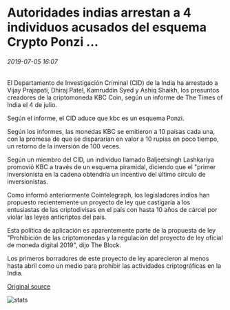 # Autoridades indias arrestan a 4 individuos acusados del esquema Crypto Ponzi ...

###### 2019-07-05 16:07

El Departamento de Investigación Criminal (CID) de la India ha arrestado a Vijay Prajapati, Dhiraj Patel, Kamruddin Syed y Ashiq Shaikh, los presuntos creadores de la criptomoneda KBC Coin, según un informe de The Times of India el 4 de julio.

Según el informe, el CID aduce que kbc es un esquema Ponzi.

Según los informes, las monedas KBC se emitieron a 10 paisas cada una, con la promesa de que se dispararían en valor a 10 rupias en poco tiempo, un retorno de la inversión de 100 veces.

Según un miembro del CID, un individuo llamado Baljeetsingh Lashkariya promovió KBC a través de un esquema piramidal, diciendo que el "primer inversionista en la cadena obtendría un incentivo del último círculo de inversionistas.

Como informó anteriormente Cointelegraph, los legisladores indios han propuesto recientemente un proyecto de ley que castigaría a los entusiastas de las criptodivisas en el país con hasta 10 años de cárcel por violar las leyes anticriptos del país.

Esta política de aplicación es aparentemente parte de la propuesta de ley "Prohibición de las criptomonedas y la regulación del proyecto de ley oficial de moneda digital 2019", dijo The Block.

Los primeros borradores de este proyecto de ley aparecieron al menos hasta abril como un medio para prohibir las actividades criptográficas en la India.

[Original source](https://cointelegraph.com/news/indian-authorities-arrest-4-individuals-accused-of-crypto-ponzi-scheme)

![stats](https://c.statcounter.com/11760860/0/a89fa40b/1/ "stats")
